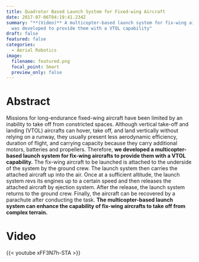 ```yaml
---
title: Quadrotor Based Launch System for Fixed-wing Aircraft
date: 2017-07-06T04:19:41.234Z
summary: "**(Video)** A multicopter-based launch system for fix-wing aircrafts
  was developed to provide them with a VTOL capability"
draft: false
featured: false
categories:
  - Aerial Robotics
image:
  filename: featured.png
  focal_point: Smart
  preview_only: false
---
```

# Abstract

Missions for long-endurance fixed-wing aircraft have been limited by an inability to take off from constricted spaces. Although vertical take-off and landing (VTOL) aircrafts can hover, take off, and land vertically without relying on a runway, they usually present less aerodynamic efficiency, duration of flight, and carrying capacity because they carry additional motors, batteries and propellers. Therefore, **we developed a multicopter-based launch system for fix-wing aircrafts to provide them with a VTOL capability.** The fix-wing aircraft to be launched is attached to the underside of the system by the ground crew. The launch system then carries the attached aircraft up into the air. Once at a sufficient altitude, the launch system revs its engines up to a certain speed and then releases the attached aircraft by ejection system. After the release, the launch system returns to the ground crew. Finally, the aircraft can be recovered by a parachute after conducting the task. **The multicopter-based launch system can enhance the capability of fix-wing aircrafts to take off from complex terrain.**

# V﻿ideo

{{< youtube xFF3N7h-STA >}}